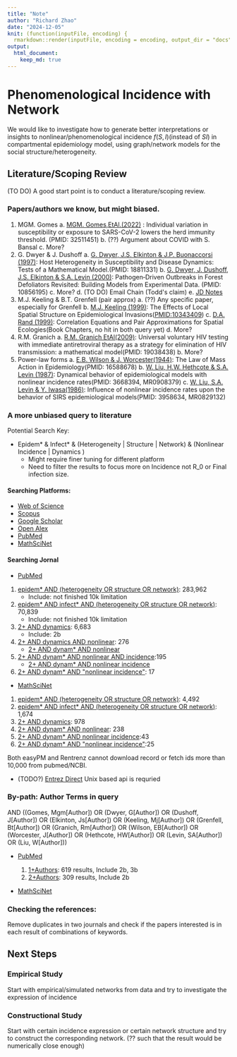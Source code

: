 ```yaml
---
title: "Note"
author: "Richard Zhao"
date: "2024-12-05"
knit: (function(inputFile, encoding) {
  rmarkdown::render(inputFile, encoding = encoding, output_dir = "docs") })
output:
  html_document:
    keep_md: true
---
```




# Phenomenological Incidence with Network

We would like to investigate how to generate better interpretations or insights to nonlinear/phenomenological incidence $f(S,I)$(instead of $SI$) in compartmental epidemiology model, using graph/network models for the social structure/heterogeneity.

## Literature/Scoping Review

(TO DO) A good start point is to conduct a literature/scoping review.

### Papers/authors we know, but might biased.

1.  MGM. Gomes
    a.  [MGM. Gomes,EtAl.(2022)](https://doi.org/10.1016/j.jtbi.2022.111063) : Individual variation in susceptibility or exposure to SARS-CoV-2 lowers the herd immunity threshold. (PMID: 32511451)
    b.  (??) Argument about COVID with S. Bansal
    c.  More?
2.  G. Dwyer & J. Dushoff
    a.  [G. Dwyer, J.S. Elkinton & J.P. Buonaccorsi (1997)](https://doi.org/10.1086/286089): Host Heterogeneity in Susceptibility and Disease Dynamics: Tests of a Mathematical Model.(PMID: 18811331)
    b.  [G. Dwyer, J. Dushoff, J.S. Elkinton & S.A. Levin (2000)](https://doi.org/10.1086/303379): Pathogen‐Driven Outbreaks in Forest Defoliators Revisited: Building Models from Experimental Data. (PMID: 10856195)
    c.  More?
    d.  (TO DO) Email Chain (Todd's claim)
    e.  [JD Notes](http://dushoff.github.io/notebook/outputs/powerPhenHet.wt.math)
3.  M.J. Keeling & B.T. Grenfell (pair approx)
    a.  (??) Any specific paper, especially for Grenfell
    b.  [M.J. Keeling (1999)](https://doi.org/10.1098/rspb.1999.0716): The Effects of Local Spatial Structure on Epidemiological Invasions(<PMID:10343409>)
    c.  [D.A. Rand (1999)](https://doi.org/10.1002/9781444311501.ch4): Correlation Equations and Pair Approximations for Spatial Ecologies(Book Chapters, no hit in both query yet)
    d.  More?
4.  R.M. Granich
    a.  [R.M. Granich EtAl(2009)](https://doi.org/10.1016/S0140-6736(08)61697-9): Universal voluntary HIV testing with immediate antiretroviral therapy as a strategy for elimination of HIV transmission: a mathematical model(PMID: 19038438)
    b.  More?
5.  Power-law forms
    a.  [E.B. Wilson & J. Worcester(1944)](https://doi.org/10.1073/pnas.31.1.24): The Law of Mass Action in Epidemiology(PMID: 16588678)
    b.  [W. Liu, H.W. Hethcote & S.A. Levin (1987)](https://doi.org/10.1007/BF00277162): Dynamical behavior of epidemiological models with nonlinear incidence rates(PMID: 3668394, MR0908379)
    c.  [W. Liu, S.A. Levin & Y. Iwasa(1986)](https://doi.org/10.1007/BF00276956): Influence of nonlinear incidence rates upon the behavior of SIRS epidemiological models(PMID: 3958634, MR0829132)

### A more unbiased query to literature

Potential Search Key:

-   Epidem\* & Infect\* & (Heterogeneity \| Structure \| Network) & (Nonlinear Incidence \| Dynamics )
    -   Might require finer tuning for different platform
    -   Need to filter the results to focus more on Incidence not R_0 or Final infection size.

#### Searching Platforms:

-   [Web of Science](https://www-webofscience-com.libaccess.lib.mcmaster.ca/wos/alldb/basic-search)
-   [Scopus](https://www.scopus.com/search/form.uri?display=basic#basic)
-   [Google Scholar](https://scholar.google.com/?hl=en&as_sdt=0,5)
-   [Open Alex](https://openalex.org/)
-   [PubMed](https://pubmed.ncbi.nlm.nih.gov/)
-   [MathSciNet](https://mathscinet.ams.org/mathscinet/publications-search)

#### Searching Jornal

-   [PubMed](https://pubmed.ncbi.nlm.nih.gov/)

1.  [epidem\* AND (heterogeneity OR structure OR network)](https://pubmed.ncbi.nlm.nih.gov/?term=epidem*+AND+%28heterogeneity+OR+structure+OR+network%29): 283,962
    -   Include: not finished 10k limitation
2.  [epidem\* AND infect\* AND (heterogeneity OR structure OR network)](https://pubmed.ncbi.nlm.nih.gov/?term=epidem*+AND+infect*+AND+%28heterogeneity+OR+structure+OR+network%29): 70,839
    -   Include: not finished 10k limitation
3.  [2+ AND dynamics](https://pubmed.ncbi.nlm.nih.gov/?term=epidem*+AND+infect*+AND+%28heterogeneity+OR+structure+OR+network%29+AND+dynamics): 6,683
    -   Include: 2b
4.  [2+ AND dynamics AND nonlinear](https://pubmed.ncbi.nlm.nih.gov/?term=epidem*+AND+infect*+AND+%28heterogeneity+OR+structure+OR+network%29+AND+dynamics+AND+nonlinear): 276
    -   [2+ AND dynam\* AND nonlinear](https://pubmed.ncbi.nlm.nih.gov/?term=epidem*+AND+infect*+AND+%28heterogeneity+OR+structure+OR+network%29+AND+dynam*+AND+nonlinear)
5.  [2+ AND dynam\* AND nonlinear AND incidence](https://pubmed.ncbi.nlm.nih.gov/?term=epidem*+AND+infect*+AND+%28heterogeneity+OR+structure+OR+network%29+AND+dynam*+AND+nonlinear+AND+incidence):195
    -   [2+ AND dynam\* AND nonlinear incidence](https://pubmed.ncbi.nlm.nih.gov/?term=epidem%2A+AND+infect%2A+AND+%28heterogeneity+OR+structure+OR+network%29+AND+dynam%2A+AND+nonlinear+incidence&sort=relevance)
6.  [2+ AND dynam\* AND "nonlinear incidence"](https://pubmed.ncbi.nlm.nih.gov/?term=epidem*+AND+infect*+AND+%28heterogeneity+OR+structure+OR+network%29+AND+dynam*+AND+%22nonlinear+incidence%22): 17

-   [MathSciNet](https://mathscinet.ams.org/mathscinet/publications-search)

1.  [epidem\* AND (heterogeneity OR structure OR network)](https://mathscinet.ams.org/mathscinet/publications-search?query=epidem%2a%20AND%20%28heterogeneity%20OR%20structure%20OR%20network%29&page=1&size=20&sort=newest&facets=): 4,492
2.  [epidem\* AND infect\* AND (heterogeneity OR structure OR network)](https://mathscinet.ams.org/mathscinet/publications-search?query=epidem%2a%20AND%20infect%2a%20AND%20%28heterogeneity%20OR%20structure%20OR%20network%29&page=1&size=20&sort=newest&facets=): 1,674
3.  [2+ AND dynamics](https://mathscinet.ams.org/mathscinet/publications-search?query=epidem%2a%20AND%20infect%2a%20AND%20%28heterogeneity%20OR%20structure%20OR%20network%29%20AND%20dynamics&page=1&size=20&sort=newest&facets=): 978
4.  [2+ AND dynam\* AND nonlinear](https://mathscinet.ams.org/mathscinet/publications-search?query=epidem%2a%20AND%20infect%2a%20AND%20%28heterogeneity%20OR%20structure%20OR%20network%29%20AND%20dynam%2a%20AND%20nonlinear&page=1&size=20&sort=newest&facets=): 238
5.  [2+ AND dynam\* AND nonlinear incidence](https://mathscinet.ams.org/mathscinet/publications-search?query=epidem%2a%20AND%20infect%2a%20AND%20%28heterogeneity%20OR%20structure%20OR%20network%29%20AND%20dynam%2a%20AND%20nonlinear%20incidence&page=1&size=20&sort=newest&facets=):43
6.  [2+ AND dynam\* AND "nonlinear incidence"](https://mathscinet.ams.org/mathscinet/publications-search?query=epidem%2a%20AND%20infect%2a%20AND%20%28heterogeneity%20OR%20structure%20OR%20network%29%20AND%20dynam%2a%20AND%20%22nonlinear%20incidence%22&page=2&size=20&sort=newest&facets=):25

Both easyPM and Rentrenz cannot download record or fetch ids more than 10,000 from pubmed/NCBI.

-   (TODO?) [Entrez Direct](https://www.ncbi.nlm.nih.gov/books/NBK179288/) Unix based api is requried

### By-path: Author Terms in query

AND ((Gomes, Mgm[Author]) OR (Dwyer, G[Author]) OR (Dushoff, J[Author]) OR (Elkinton, Js[Author]) OR (Keeling, Mj[Author]) OR (Grenfell, Bt[Author]) OR (Granich, Rm[Author]) OR (Wilson, EB[Author]) OR (Worcester, J[Author]) OR (Hethcote, HW[Author]) OR (Levin, SA[Author]) OR (Liu, W[Author]))

-   [PubMed](https://pubmed.ncbi.nlm.nih.gov/)

    1.  [1+Authors](https://pubmed.ncbi.nlm.nih.gov/?term=epidem*+AND+%28heterogeneity+OR+structure+OR+network%29+AND+%28Gomes%2C+Mgm%5BAuthor%5D+OR+Dwyer%2C+G%5BAuthor%5D+OR+Dushoff%2C+J%5BAuthor%5D+OR+Keeling+MJ%5BAuthor%5D+OR+Grenfell%2C+Bt%5BAuthor%5D+OR+Granich%2C+Rm%5BAuthor%5D+OR+Wilson+EB%5BAuthor%5D+OR+Worcester+J%5BAuthor%5D+OR+Hethcote+HW%5BAuthor%5D+OR+Levin+SA%5BAuthor%5D+OR+Liu%2C+W%5BAuthor%5D%29&sort=): 619 results, Include 2b, 3b
    2.  [2+Authors](https://pubmed.ncbi.nlm.nih.gov/?term=epidem*+AND+infect*+AND+%28heterogeneity+OR+structure+OR+network%29+AND+%28Gomes%2C+Mgm%5BAuthor%5D+OR+Dwyer%2C+G%5BAuthor%5D+OR+Dushoff%2C+J%5BAuthor%5D+OR+Keeling+MJ%5BAuthor%5D+OR+Grenfell%2C+Bt%5BAuthor%5D+OR+Granich%2C+Rm%5BAuthor%5D+OR+Wilson+EB%5BAuthor%5D+OR+Worcester+J%5BAuthor%5D+OR+Hethcote+HW%5BAuthor%5D+OR+Levin+SA%5BAuthor%5D+OR+Liu%2C+W%5BAuthor%5D%29&sort=): 309 results, Include 2b

-   [MathSciNet](https://mathscinet.ams.org/mathscinet/publications-search)

### Checking the references:

Remove duplicates in two journals and check if the papers interested is in each result of combinations of keywords.

## Next Steps

### Empirical Study

Start with empirical/simulated networks from data and try to investigate the expression of incidence

### Constructional Study

Start with certain incidence expression or certain network structure and try to construct the corresponding network. (?? such that the result would be numerically close enough)
